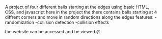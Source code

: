 A project of four different balls starting at the edges using basic HTML, CSS, and javascript
here in the project the there contains balls starting at 4 diffrent corners and move in random directions along the edges
 features:
-randomization
-collision detection
-collision effects

the website can be accessed and be viewed @ 


